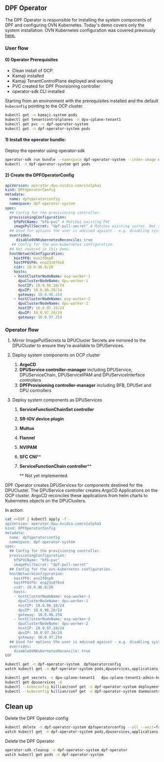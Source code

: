 ## DPF Operator

The DPF Operator is responsible for installing the system components of DPF and configuring OVN Kubernetes. 
Today's demo covers only the system installation. OVN Kubernetes configuration was covered previously [here.](https://nvidia-my.sharepoint.com/:v:/r/personal/vremmas_nvidia_com/Documents/Recordings/%5BDEMO%5D%20DPF_%20Custom%20OVN%20Kubernetes%20Deployment-20240502_113137-Meeting%20Recording.mp4?csf=1&web=1&e=V4AwBr)

### User flow

#### 0) Operator Prerequisites

- Clean install of OCP.
- Kamaji installed
- Kamaji TenantControlPlane deployed and working
- PVC created for DPF Provisioning controller
- operator-sdk CLI installed


Starting from an environment with the prerequisites installed and the default `kubeconfig` pointing to the OCP cluster.
```bash 
kubectl get -n kamaji-system pods
kubectl get tenantcontrolplanes -n dpu-cplane-tenant1
kubectl get pvc -n dpf-operator-system
kubectl get -n dpf-operator-system pods
```

#### 1) Install the operator bundle:

Deploy the operator using operator-sdk

```bash
operator-sdk run bundle --namespace dpf-operator-system --index-image quay.io/operator-framework/opm:v1.39.0 harbor.mellanox.com/cloud-orchestration-dev/dpf/dpf-operator-bundle:0.0.0-nightly
kubectl -n dpf-operator-system get pods
```

#### 2) Create the DPFOperatorConfig

```yaml
apiVersion: operator.dpu.nvidia.com/v1alpha1
kind: DPFOperatorConfig
metadata:
  name: dpfoperatorconfig
  namespace: dpf-operator-system
spec:
  ## Config for the provisioning controller.
  provisioningConfiguration: 
    bfbPVCName: "bfb-pvc" # Matches existing PVC
    imagePullSecret: "dpf-pull-secret" # Matches existing secret. Not required for this demo.
  ## Used for options the user is advised against - e.g. disabling system components
  overrides:
     disableOVNKubernetesReconcile: true
   ## Config for the ovn-kubernetes configuration.
  ## Not covered in this demo.
  hostNetworkConfiguration:
    hostPF0: ens2f0np0
    hostPF0VF0: enp23s0f0v0
    cidr: 10.0.96.0/20
    hosts:
    - hostClusterNodeName: ocp-worker-1
      dpuClusterNodeName: dpu-worker-1
      hostIP: 10.0.96.10/24
      dpuIP: 10.0.96.20/24
      gateway: 10.0.96.254
    - hostClusterNodeName: ocp-worker-2
      dpuClusterNodeName: dpu-worker-2
      hostIP: 10.0.97.10/24
      dpuIP: 10.0.97.20/24
      gateway: 10.0.97.254
```


### Operator flow

1) Mirror ImagePullSecrets to DPUCluster
Secrets are mirrored to the DPUCluster to ensure they're available to DPUServices.

2) Deploy system components on OCP cluster
    1. **ArgoCD**
    2. **DPUService controller-manager** including DPUService, DPUServiceChain, DPUServiceIPAM and DPUServiceInterface controllers
    3. **DPFProvisioning controller-manager** including BFB, DPUSet and DPU controllers
   
3) Deploy system components as DPUServices
   1. **ServiceFunctionChainSet controller**
   2. **SR-IOV device plugin**
   3. **Multus**
   4. **Flannel**
   5. **NVIPAM**
   6. **SFC CNI****
   7. **ServiceFunctionChain controller****
   
      ** Not yet implemented.


DPF Operator creates DPUServices for components destined for the DPUCluster. The DPUService controller creates ArgoCD Applications on the OCP cluster. ArgoCD reconciles these applications from helm charts to Kubernetes objects on the DPUClusters.


In action:

```bash
cat <<EOF | kubectl apply -f -
apiVersion: operator.dpu.nvidia.com/v1alpha1
kind: DPFOperatorConfig
metadata:
  name: dpfoperatorconfig
  namespace: dpf-operator-system
spec:
  ## Config for the provisioning controller.
  provisioningConfiguration: 
    bfbPVCName: "bfb-pvc"
    imagePullSecret: "dpf-pull-secret"
  ## Config for the ovn-kubernetes configuration.
  hostNetworkConfiguration:
    hostPF0: ens2f0np0
    hostPF0VF0: enp23s0f0v0
    cidr: 10.0.96.0/20
    hosts:
    - hostClusterNodeName: ocp-worker-1
      dpuClusterNodeName: dpu-worker-1
      hostIP: 10.0.96.10/24
      dpuIP: 10.0.96.20/24
      gateway: 10.0.96.254
    - hostClusterNodeName: ocp-worker-2
      dpuClusterNodeName: dpu-worker-2
      hostIP: 10.0.97.10/24
      dpuIP: 10.0.97.20/24
      gateway: 10.0.97.254
  ## Used for options the user is advised against - e.g. disabling system components
  overrides:
    disableOVNKubernetesReconcile: true 
EOF

kubectl get -n dpf-operator-system  dpfoperatorconfig
watch kubectl get -n dpf-operator-system pods,dpuservices,applications
```

```bash
kubectl get secrets -n dpu-cplane-tenant1   dpu-cplane-tenant1-admin-kubeconfig -o json | jq -r '.data["admin.conf"]'   | base64 --decode   > killian/conf
kubectl get dpuservices -A
kubectl --kubeconfig killian/conf get -n dpf-operator-system deployments
kubectl --kubeconfig killian/conf get -n dpf-operator-system daemonsets
```


## Clean up 
Delete the DPF Operator config

```bash
kubectl delete -n dpf-operator-system dpfoperatorconfig --all --wait=false
watch kubectl get -n dpf-operator-system pods,dpuservices,applications,dpfoperatorconfig
```

Delete the DPF Operator

```bash 
operator-sdk cleanup -n dpf-operator-system dpf-operator
watch kubectl get pods -n dpf-operator-system
```
